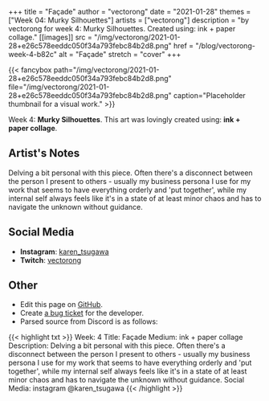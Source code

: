 +++
title =       "Façade"
author =      "vectorong"
date =        "2021-01-28"
themes =      ["Week 04: Murky Silhouettes"]
artists =     ["vectorong"]
description = "by vectorong for week 4: Murky Silhouettes. Created using: ink + paper collage."
[[images]]
              src = "/img/vectorong/2021-01-28+e26c578eeddc050f34a793febc84b2d8.png"
              href = "/blog/vectorong-week-4-b82c"
              alt = "Façade"
              stretch = "cover"
+++


{{< fancybox path="/img/vectorong/2021-01-28+e26c578eeddc050f34a793febc84b2d8.png" file="/img/vectorong/2021-01-28+e26c578eeddc050f34a793febc84b2d8.png" caption="Placeholder thumbnail for a visual work." >}}


Week 4: **Murky Silhouettes**. This art was lovingly created using: **ink + paper collage**.

## Artist's Notes

Delving a bit personal with this piece. Often there's a disconnect between the person I present to others - usually my business persona I use for my work that seems to have everything orderly and 'put together', while my internal self always feels like it's in a state of at least minor chaos and has to navigate the unknown without guidance.

## Social Media

- **Instagram**: <a href='https://instagram.com/karen_tsugawa' target='_blank'>karen_tsugawa</a>
- **Twitch**: <a href='https://twitch.tv/vectorong' target='_blank'>vectorong</a>


## Other

- Edit this page on [GitHub](https://github.com/teaminkling/web-refresh/edit/main/content/blog/vectorong-week-4-b82c.md).
- Create [a bug ticket](https://github.com/teaminkling/web-refresh/issues/new?assignees=&labels=bug&template=problem-report.md&title=) for the developer.
- Parsed source from Discord is as follows:

{{< highlight txt >}}
Week: 4
Title: Façade
Medium: ink + paper collage
Description: Delving a bit personal with this piece. Often there's a disconnect between the person I present to others - usually my business persona I use for my work that seems to have everything orderly and 'put together', while my internal self always feels like it's in a state of at least minor chaos and has to navigate the unknown without guidance.
Social Media: instagram @karen_tsugawa
{{< /highlight >}}